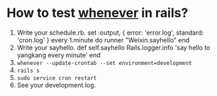 # How to test [whenever](https://github.com/javan/whenever) in rails?

1. Write your schedule.rb.
        set :output, { error: 'error.log', standard: 'cron.log' }
        every 1.minute do
          runner "Weixin.sayhello"
        end
2. Write your sayhello.
          def self.sayhello
            Rails.logger.info 'say hello to yangkang every minute'
          end
3. `whenever --update-crontab --set environment=development`
4. `rails s`
5. `sudo service cron restart`
6. See your development.log.
